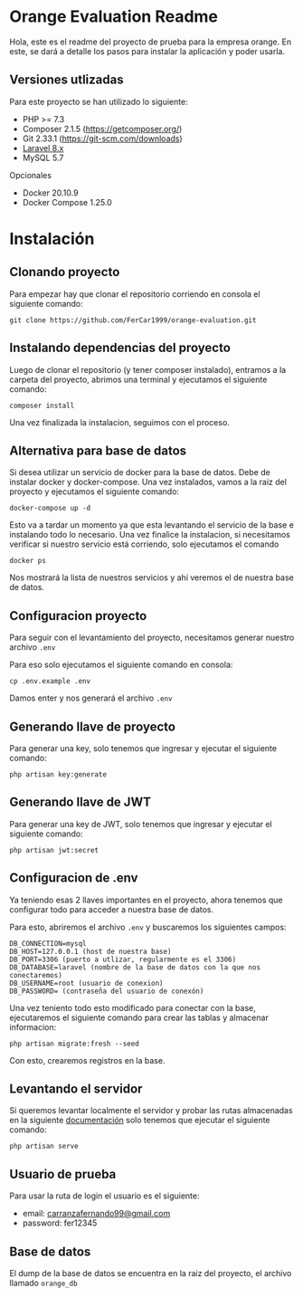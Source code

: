 # Orange Evaluation Readme

Hola, este es el readme del proyecto de prueba para la empresa orange. En este, se dará a detalle los pasos para instalar la aplicación y poder usarla.

## Versiones utlizadas

Para este proyecto se han utilizado lo siguiente:

- PHP >= 7.3
- Composer 2.1.5 (https://getcomposer.org/)
- Git 2.33.1 (https://git-scm.com/downloads)
- [Laravel 8.x](https://laravel.com/docs/8.x)
- MySQL 5.7

Opcionales
- Docker 20.10.9
- Docker Compose 1.25.0


# Instalación

## Clonando proyecto

Para empezar hay que clonar el repositorio corriendo en consola el siguiente comando:

    git clone https://github.com/FerCar1999/orange-evaluation.git

## Instalando dependencias del proyecto
Luego de clonar el repositorio (y tener composer instalado), entramos a la carpeta del proyecto, abrimos una terminal y ejecutamos el siguiente comando:

    composer install

Una vez finalizada la instalacion, seguimos con el proceso.

## Alternativa para base de datos

Si desea utilizar un servicio de docker para la base de datos. Debe de instalar docker y docker-compose. Una vez instalados, vamos a la raiz del proyecto y ejecutamos el siguiente comando:

    docker-compose up -d

Esto va a tardar un momento ya que esta levantando el servicio de la base e instalando todo lo necesario.
Una vez finalice la instalacion, si necesitamos verificar si nuestro servicio está corriendo, solo ejecutamos el comando

    docker ps

Nos mostrará la lista de nuestros servicios y ahí veremos el de nuestra base de datos.

## Configuracion proyecto
Para seguir con el levantamiento del proyecto, necesitamos generar nuestro archivo `.env`

Para eso solo ejecutamos el siguiente comando en consola:

    cp .env.example .env

Damos enter y nos generará el archivo `.env`

## Generando llave de proyecto

Para generar una key, solo tenemos que ingresar y ejecutar el siguiente comando:

    php artisan key:generate

## Generando llave de JWT

Para generar una key de JWT, solo tenemos que ingresar y ejecutar el siguiente comando:

    php artisan jwt:secret

## Configuracion de .env
Ya teniendo esas 2 llaves importantes en el proyecto, ahora tenemos que configurar todo para acceder a nuestra base de datos.

Para esto, abriremos el archivo `.env` y buscaremos los siguientes campos:

    DB_CONNECTION=mysql 
    DB_HOST=127.0.0.1 (host de nuestra base)
    DB_PORT=3306 (puerto a utlizar, regularmente es el 3306)
    DB_DATABASE=laravel (nombre de la base de datos con la que nos conectaremos)
    DB_USERNAME=root (usuario de conexion)
    DB_PASSWORD= (contraseña del usuario de conexón)

Una vez teniento todo esto modificado para conectar con la base, ejecutaremos el siguiente comando para crear las tablas y almacenar informacion:

    php artisan migrate:fresh --seed

Con esto, crearemos registros en la base.
## Levantando el servidor
Si queremos levantar localmente el servidor y probar las rutas almacenadas en la siguiente [documentación](https://documenter.getpostman.com/view/11275843/UVRBmRps) solo tenemos que ejecutar el siguiente comando:

    php artisan serve

## Usuario de prueba
Para usar la ruta de login el usuario es el siguiente:

- email: carranzafernando99@gmail.com
- password: fer12345

## Base de datos
El dump de la base de datos se encuentra en la raiz del proyecto, el archivo llamado `orange_db`